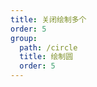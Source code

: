 ```yaml
---
title: 关闭绘制多个
order: 5
group:
  path: /circle
  title: 绘制圆
  order: 5
---
```


<code src="./multiple.tsx" compact="true" defaultShowCode="true"></code>
